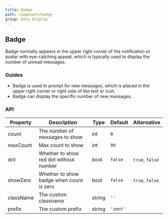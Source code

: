 ```yaml
---
title: Badge
path: component/badge
group: Data Display
---
```


## Badge

Badge normally appears in the upper right corner of the notification or avatar with eye-catching appeal, which is typically used to display the number of unread messages.

### Guides

-  Badge is used to prompt for new messages, which is placed in the upper right corner or right side of the text or icon.
-  Badge can display the specific number of new messages.

### API

| Property     |  Description  | Type     | Default  | Alternative |
| ---------| ----------------- | ------  | -------------|----------------- |
| count | The number of messages to show | int | `0` | |
| maxCount | Max count to show | int | `99`  |                  |
| dot | Whether to show red dot without number | bool | `false` | `true`, `false` |
| showZero | Whether to show badge when count is zero | bool | `false` | `true`, `false`  |
| className| The custom classname | string   | `''` |   |
| prefix | The custom prefix | string   | `'zent'` |  |
